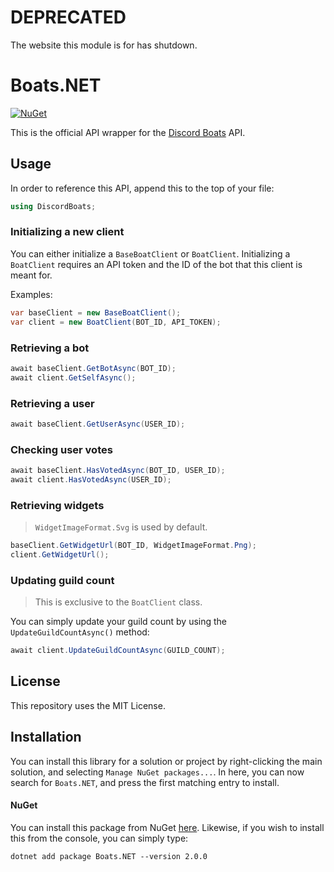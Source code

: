 # DEPRECATED
The website this module is for has shutdown.

# Boats.NET
[![NuGet](https://img.shields.io/nuget/vpre/Boats.NET.svg?maxAge=2592000?style=plastic)](https://www.nuget.org/packages/Boats.NET)

This is the official API wrapper for the [Discord Boats](https://www.discord.boats) API.

## Usage
In order to reference this API, append this to the top of your file:
```cs
using DiscordBoats;
```


### Initializing a new client
You can either initialize a `BaseBoatClient` or `BoatClient`. Initializing a `BoatClient` requires an API token and the ID of the bot that this client is meant for.

Examples:
```cs
var baseClient = new BaseBoatClient();
var client = new BoatClient(BOT_ID, API_TOKEN);
```

### Retrieving a bot
```cs
await baseClient.GetBotAsync(BOT_ID);
await client.GetSelfAsync();
```

### Retrieving a user
```cs
await baseClient.GetUserAsync(USER_ID);
```

### Checking user votes
```cs
await baseClient.HasVotedAsync(BOT_ID, USER_ID);
await client.HasVotedAsync(USER_ID);
```

### Retrieving widgets
> `WidgetImageFormat.Svg` is used by default.

```cs
baseClient.GetWidgetUrl(BOT_ID, WidgetImageFormat.Png);
client.GetWidgetUrl();
```

### Updating guild count
> This is exclusive to the `BoatClient` class.

You can simply update your guild count by using the `UpdateGuildCountAsync()` method:
```cs
await client.UpdateGuildCountAsync(GUILD_COUNT);
```

## License
This repository uses the MIT License.

## Installation
You can install this library for a solution or project by right-clicking the main solution, and selecting `Manage NuGet packages...`. In here, you can now search for `Boats.NET`, and press the first matching entry to install.

#### NuGet
You can install this package from NuGet [here](https://www.nuget.org/packages/Boats.NET). Likewise, if you wish to install this from the console, you can simply type:
```
dotnet add package Boats.NET --version 2.0.0
```
